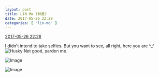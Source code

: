 ```yaml
---
layout: post
title: LIN Mo (林墨)
date: 2017-05-26 22:29
categories: [ 'lin-mo' ]
---
```


<div class="weibo-info">
  <a href="http://weibo.com/6108312042/F4Wx6wp3f">2017-05-26 22:29</a>
</div>

I didn't intend to take selfies. But you want to see, all right, here you are ^_^ ![Husky](http://img.t.sinajs.cn/t4/appstyle/expression/ext/normal/74/moren_hashiqi_org.png) Not good, pardon me.

<!-- more -->

![Image](https://wx4.sinaimg.cn/mw690/006FnQZYgy1ffz4v4dxh4j31ho1zkkce.jpg)

![Image](https://wx1.sinaimg.cn/mw690/006FnQZYgy1ffz4v65lf0j31ho1zk1jz.jpg)

